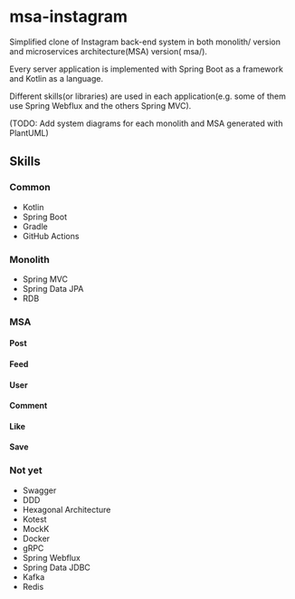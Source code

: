 # msa-instagram

Simplified clone of Instagram back-end system in both monolith/ version and microservices architecture(MSA) version(
msa/).  

Every server application is implemented with Spring Boot as a framework and Kotlin as a language.  

Different skills(or libraries) are used in each application(e.g. some of them use Spring Webflux and the others
Spring MVC).

(TODO: Add system diagrams for each monolith and MSA generated with PlantUML)

## Skills

### Common

* Kotlin
* Spring Boot
* Gradle
* GitHub Actions

### Monolith

* Spring MVC
* Spring Data JPA
* RDB

### MSA

#### Post

#### Feed

#### User

#### Comment

#### Like

#### Save

### Not yet

* Swagger
* DDD
* Hexagonal Architecture
* Kotest
* MockK
* Docker
* gRPC
* Spring Webflux
* Spring Data JDBC
* Kafka
* Redis
